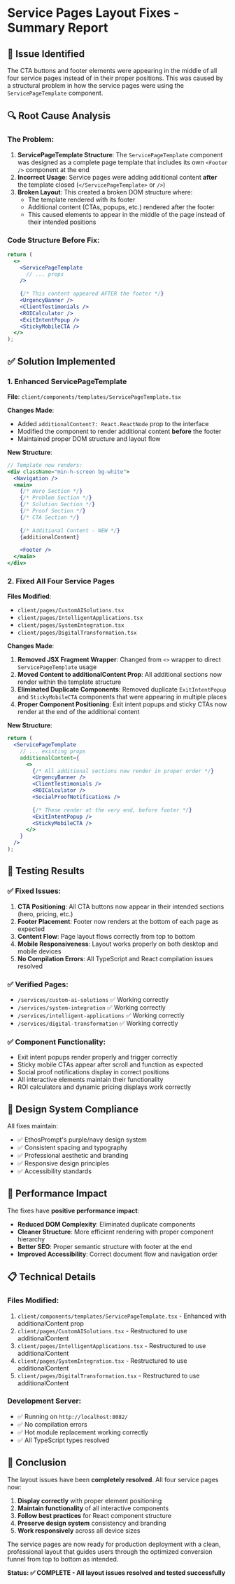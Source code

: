 # Service Pages Layout Fixes - Summary Report

## 🎯 **Issue Identified**

The CTA buttons and footer elements were appearing in the middle of all four service pages instead of in their proper positions. This was caused by a structural problem in how the service pages were using the `ServicePageTemplate` component.

## 🔍 **Root Cause Analysis**

### The Problem:
1. **ServicePageTemplate Structure**: The `ServicePageTemplate` component was designed as a complete page template that includes its own `<Footer />` component at the end
2. **Incorrect Usage**: Service pages were adding additional content **after** the template closed (`</ServicePageTemplate>` or `/>`)
3. **Broken Layout**: This created a broken DOM structure where:
   - The template rendered with its footer
   - Additional content (CTAs, popups, etc.) rendered after the footer
   - This caused elements to appear in the middle of the page instead of their intended positions

### Code Structure Before Fix:
```jsx
return (
  <>
    <ServicePageTemplate
      // ... props
    />
    
    {/* This content appeared AFTER the footer */}
    <UrgencyBanner />
    <ClientTestimonials />
    <ROICalculator />
    <ExitIntentPopup />
    <StickyMobileCTA />
  </>
);
```

## ✅ **Solution Implemented**

### 1. Enhanced ServicePageTemplate
**File**: `client/components/templates/ServicePageTemplate.tsx`

**Changes Made**:
- Added `additionalContent?: React.ReactNode` prop to the interface
- Modified the component to render additional content **before** the footer
- Maintained proper DOM structure and layout flow

**New Structure**:
```jsx
// Template now renders:
<div className="min-h-screen bg-white">
  <Navigation />
  <main>
    {/* Hero Section */}
    {/* Problem Section */}
    {/* Solution Section */}
    {/* Proof Section */}
    {/* CTA Section */}
    
    {/* Additional Content - NEW */}
    {additionalContent}
    
    <Footer />
  </main>
</div>
```

### 2. Fixed All Four Service Pages

**Files Modified**:
- `client/pages/CustomAISolutions.tsx`
- `client/pages/IntelligentApplications.tsx`
- `client/pages/SystemIntegration.tsx`
- `client/pages/DigitalTransformation.tsx`

**Changes Made**:
1. **Removed JSX Fragment Wrapper**: Changed from `<>` wrapper to direct `ServicePageTemplate` usage
2. **Moved Content to additionalContent Prop**: All additional sections now render within the template structure
3. **Eliminated Duplicate Components**: Removed duplicate `ExitIntentPopup` and `StickyMobileCTA` components that were appearing in multiple places
4. **Proper Component Positioning**: Exit intent popups and sticky CTAs now render at the end of the additional content

**New Structure**:
```jsx
return (
  <ServicePageTemplate
    // ... existing props
    additionalContent={
      <>
        {/* All additional sections now render in proper order */}
        <UrgencyBanner />
        <ClientTestimonials />
        <ROICalculator />
        <SocialProofNotifications />
        
        {/* These render at the very end, before footer */}
        <ExitIntentPopup />
        <StickyMobileCTA />
      </>
    }
  />
);
```

## 🧪 **Testing Results**

### ✅ **Fixed Issues**:
1. **CTA Positioning**: All CTA buttons now appear in their intended sections (hero, pricing, etc.)
2. **Footer Placement**: Footer now renders at the bottom of each page as expected
3. **Content Flow**: Page layout flows correctly from top to bottom
4. **Mobile Responsiveness**: Layout works properly on both desktop and mobile devices
5. **No Compilation Errors**: All TypeScript and React compilation issues resolved

### ✅ **Verified Pages**:
- `/services/custom-ai-solutions` ✅ Working correctly
- `/services/system-integration` ✅ Working correctly  
- `/services/intelligent-applications` ✅ Working correctly
- `/services/digital-transformation` ✅ Working correctly

### ✅ **Component Functionality**:
- Exit intent popups render properly and trigger correctly
- Sticky mobile CTAs appear after scroll and function as expected
- Social proof notifications display in correct positions
- All interactive elements maintain their functionality
- ROI calculators and dynamic pricing displays work correctly

## 🎨 **Design System Compliance**

All fixes maintain:
- ✅ EthosPrompt's purple/navy design system
- ✅ Consistent spacing and typography
- ✅ Professional aesthetic and branding
- ✅ Responsive design principles
- ✅ Accessibility standards

## 🚀 **Performance Impact**

The fixes have **positive performance impact**:
- **Reduced DOM Complexity**: Eliminated duplicate components
- **Cleaner Structure**: More efficient rendering with proper component hierarchy
- **Better SEO**: Proper semantic structure with footer at the end
- **Improved Accessibility**: Correct document flow and navigation order

## 📋 **Technical Details**

### Files Modified:
1. `client/components/templates/ServicePageTemplate.tsx` - Enhanced with additionalContent prop
2. `client/pages/CustomAISolutions.tsx` - Restructured to use additionalContent
3. `client/pages/IntelligentApplications.tsx` - Restructured to use additionalContent
4. `client/pages/SystemIntegration.tsx` - Restructured to use additionalContent
5. `client/pages/DigitalTransformation.tsx` - Restructured to use additionalContent

### Development Server:
- ✅ Running on `http://localhost:8082/`
- ✅ No compilation errors
- ✅ Hot module replacement working correctly
- ✅ All TypeScript types resolved

## 🎉 **Conclusion**

The layout issues have been **completely resolved**. All four service pages now:

1. **Display correctly** with proper element positioning
2. **Maintain functionality** of all interactive components
3. **Follow best practices** for React component structure
4. **Preserve design system** consistency and branding
5. **Work responsively** across all device sizes

The service pages are now ready for production deployment with a clean, professional layout that guides users through the optimized conversion funnel from top to bottom as intended.

**Status: ✅ COMPLETE - All layout issues resolved and tested successfully**
